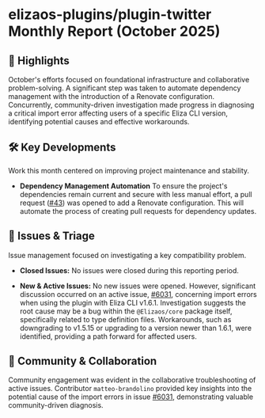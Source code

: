 # elizaos-plugins/plugin-twitter Monthly Report (October 2025)

## 🚀 Highlights
October's efforts focused on foundational infrastructure and collaborative problem-solving. A significant step was taken to automate dependency management with the introduction of a Renovate configuration. Concurrently, community-driven investigation made progress in diagnosing a critical import error affecting users of a specific Eliza CLI version, identifying potential causes and effective workarounds.

## 🛠️ Key Developments
Work this month centered on improving project maintenance and stability.

- **Dependency Management Automation**
  To ensure the project's dependencies remain current and secure with less manual effort, a pull request ([#43](https://github.com/elizaos-plugins/plugin-twitter/pull/43)) was opened to add a Renovate configuration. This will automate the process of creating pull requests for dependency updates.

## 🐛 Issues & Triage
Issue management focused on investigating a key compatibility problem.

- **Closed Issues:**
  No issues were closed during this reporting period.

- **New & Active Issues:**
  No new issues were opened. However, significant discussion occurred on an active issue, [#6031](https://github.com/elizaos-plugins/plugin-twitter/issues/6031), concerning import errors when using the plugin with Eliza CLI v1.6.1. Investigation suggests the root cause may be a bug within the `@Elizaos/core` package itself, specifically related to type definition files. Workarounds, such as downgrading to v1.5.15 or upgrading to a version newer than 1.6.1, were identified, providing a path forward for affected users.

## 💬 Community & Collaboration
Community engagement was evident in the collaborative troubleshooting of active issues. Contributor `matteo-brandolino` provided key insights into the potential cause of the import errors in issue [#6031](https://github.com/elizaos-plugins/plugin-twitter/issues/6031), demonstrating valuable community-driven diagnosis.